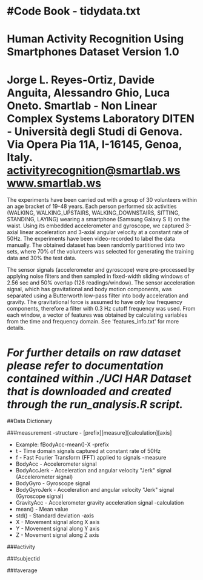 #Code Book - tidydata.txt
==================================================================
Human Activity Recognition Using Smartphones Dataset
Version 1.0
==================================================================
Jorge L. Reyes-Ortiz, Davide Anguita, Alessandro Ghio, Luca Oneto.
Smartlab - Non Linear Complex Systems Laboratory
DITEN - Università degli Studi di Genova.
Via Opera Pia 11A, I-16145, Genoa, Italy.
activityrecognition@smartlab.ws
www.smartlab.ws
==================================================================
The experiments have been carried out with a group of 30 volunteers within an age bracket of 19-48 years. Each person performed six activities (WALKING, WALKING_UPSTAIRS, WALKING_DOWNSTAIRS, SITTING, STANDING, LAYING) wearing a smartphone (Samsung Galaxy S II) on the waist. Using its embedded accelerometer and gyroscope, we captured 3-axial linear acceleration and 3-axial angular velocity at a constant rate of 50Hz. The experiments have been video-recorded to label the data manually. The obtained dataset has been randomly partitioned into two sets, where 70% of the volunteers was selected for generating the training data and 30% the test data. 

The sensor signals (accelerometer and gyroscope) were pre-processed by applying noise filters and then sampled in fixed-width sliding windows of 2.56 sec and 50% overlap (128 readings/window). The sensor acceleration signal, which has gravitational and body motion components, was separated using a Butterworth low-pass filter into body acceleration and gravity. The gravitational force is assumed to have only low frequency components, therefore a filter with 0.3 Hz cutoff frequency was used. From each window, a vector of features was obtained by calculating variables from the time and frequency domain. See 'features_info.txt' for more details. 

*For further details on raw dataset please refer to documentation contained within ./UCI HAR Dataset that is downloaded and created through the run_analysis.R script.*
==================================================================
##Data Dictionary

###measurement 
-structure - [prefix][measure][calculation][axis]
  * Example: fBodyAcc-mean()-X
-prefix
  * t - Time domain signals captured at constant rate of 50Hz
  * f - Fast Fourier Transform (FFT) applied to signals
-measure
  * BodyAcc - Accelerometer signal
  * BodyAccJerk - Acceleration and angular velocity "Jerk" signal (Accelerometer signal)
  * BodyGyro - Gyroscope signal
  * BodyGyroJerk - Acceleration and angular velocity "Jerk" signal (Gyroscope signal)
  * GravityAcc - Accelerometer gravity acceleration signal
 -calculation
   * mean() - Mean value
   * std() - Standard deviation
 -axis
   * X - Movement signal along X axis
   * Y - Movement signal along Y axis
   * Z - Movement signal along Z axis


###activity

###subjectid

###average